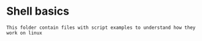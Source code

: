 # Shell basics
```
This folder contain files with script examples to understand how they work on linux
```